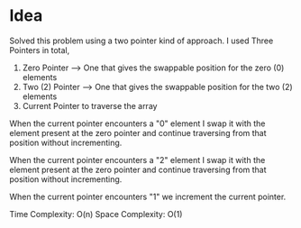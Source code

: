 # Idea 

Solved this problem using a two pointer kind of approach. 
I used Three Pointers in total, 

1. Zero Pointer --> One that gives the swappable position for the zero (0) elements
2. Two (2) Pointer --> One that gives the swappable position for the two (2) elements 
3. Current Pointer to traverse the array  

When the current pointer encounters a "0" element I swap it with the element present at the zero pointer and continue traversing from that position without incrementing.


When the current pointer encounters a "2" element I swap it with the element present at the zero pointer and continue traversing from that position without incrementing. 

When the current pointer encounters "1" we increment the current pointer. 

Time Complexity: O(n) 
Space Complexity: O(1)